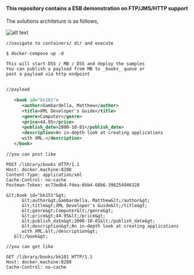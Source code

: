 #### This repository contains a ESB demonstration on FTP/JMS/HTTP support ####

The solutions architeture is as follows,

![alt text](https://github.com/nuwanbando/esb-multi-proto-demo/blob/master/sa/sa05252016.png "Solution Architecture")

```
//navigate to containers/ dir and execute

$ docker-compose up -d

This will start DSS / MB / DSS and deploy the samples
You can publish a payload from MB to _books_ queue or 
post a payload via http endpoint


```

```xml
//payload

   <book id="bk101">
      <author>Gambardella, Matthew</author>
      <title>XML Developer's Guide</title>
      <genre>Computer</genre>
      <price>44.95</price>
      <publish_date>2000-10-01</publish_date>
      <description>An in-depth look at creating applications 
      with XML.</description>
   </book>
```

```
//you can post like

POST /library/books HTTP/1.1
Host: docker.machine:8280
Content-Type: application/xml
Cache-Control: no-cache
Postman-Token: ec73edb4-fdea-6bb4-68b6-396254946328

&lt;book id="bk151"&gt;
      &lt;author&gt;Gambardella, Matthew&lt;/author&gt;
      &lt;title&gt;XML Developer's Guide&lt;/title&gt;
      &lt;genre&gt;Computer&lt;/genre&gt;
      &lt;price&gt;44.95&lt;/price&gt;
      &lt;publish_date&gt;2000-10-01&lt;/publish_date&gt;
      &lt;description&gt;An in-depth look at creating applications 
      with XML.&lt;/description&gt;
   &lt;/book&gt;

```

```
//you can get like

GET /library/books/bk101 HTTP/1.1
Host: docker.machine:8280
Cache-Control: no-cache
```

